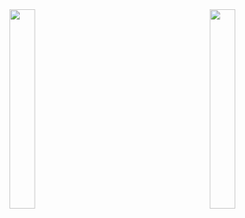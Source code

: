 <img src = "https://github-readme-stats.vercel.app/api/top-langs/?username=enespatir07" align = "left" width = "30%" />
<img src = "https://leetcard.jacoblin.cool/enespatir07?ext=heatmap"  align = "right" width = "30%"/>

<!--
**enespatir07/enespatir07** is a ✨ _special_ ✨ repository because its `README.md` (this file) appears on your GitHub profile.

Here are some ideas to get you started:

- 🔭 I’m currently working on ...
- 🌱 I’m currently learning ...
- 👯 I’m looking to collaborate on ...
- 🤔 I’m looking for help with ...
- 💬 Ask me about ...
- 📫 How to reach me: ...
- 😄 Pronouns: ...
- ⚡ Fun fact: ...
-->

